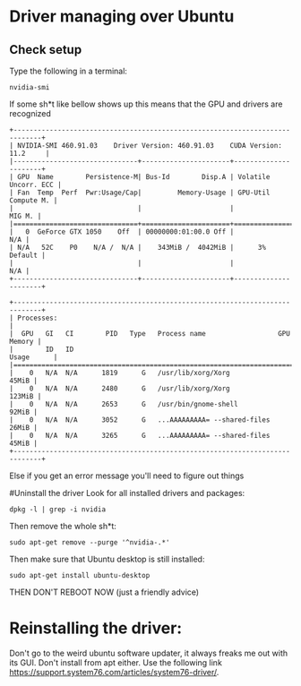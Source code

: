 # Driver managing over Ubuntu
## Check setup
Type the following in a terminal:

```
nvidia-smi
```

If some sh*t like bellow shows up this means that the GPU and drivers are recognized

```
+-----------------------------------------------------------------------------+
| NVIDIA-SMI 460.91.03    Driver Version: 460.91.03    CUDA Version: 11.2     |
|-------------------------------+----------------------+----------------------+
| GPU  Name        Persistence-M| Bus-Id        Disp.A | Volatile Uncorr. ECC |
| Fan  Temp  Perf  Pwr:Usage/Cap|         Memory-Usage | GPU-Util  Compute M. |
|                               |                      |               MIG M. |
|===============================+======================+======================|
|   0  GeForce GTX 1050    Off  | 00000000:01:00.0 Off |                  N/A |
| N/A   52C    P0    N/A /  N/A |    343MiB /  4042MiB |      3%      Default |
|                               |                      |                  N/A |
+-------------------------------+----------------------+----------------------+
                                                                               
+-----------------------------------------------------------------------------+
| Processes:                                                                  |
|  GPU   GI   CI        PID   Type   Process name                  GPU Memory |
|        ID   ID                                                   Usage      |
|=============================================================================|
|    0   N/A  N/A      1819      G   /usr/lib/xorg/Xorg                 45MiB |
|    0   N/A  N/A      2480      G   /usr/lib/xorg/Xorg                123MiB |
|    0   N/A  N/A      2653      G   /usr/bin/gnome-shell               92MiB |
|    0   N/A  N/A      3052      G   ...AAAAAAAAA= --shared-files       26MiB |
|    0   N/A  N/A      3265      G   ...AAAAAAAAA= --shared-files       45MiB |
+-----------------------------------------------------------------------------+

```

Else if you get an error message you'll need to figure out things

#Uninstall the driver
Look for all installed drivers and packages:

```
dpkg -l | grep -i nvidia
```
Then remove the whole sh*t:

```
sudo apt-get remove --purge '^nvidia-.*'
```
Then make sure that Ubuntu desktop is still installed:

```
sudo apt-get install ubuntu-desktop
```
THEN DON'T REBOOT NOW (just a friendly advice)

# Reinstalling the driver:
Don't go to the weird ubuntu software updater, it always freaks me out with its GUI. Don't install from apt either.
Use the following link https://support.system76.com/articles/system76-driver/.


